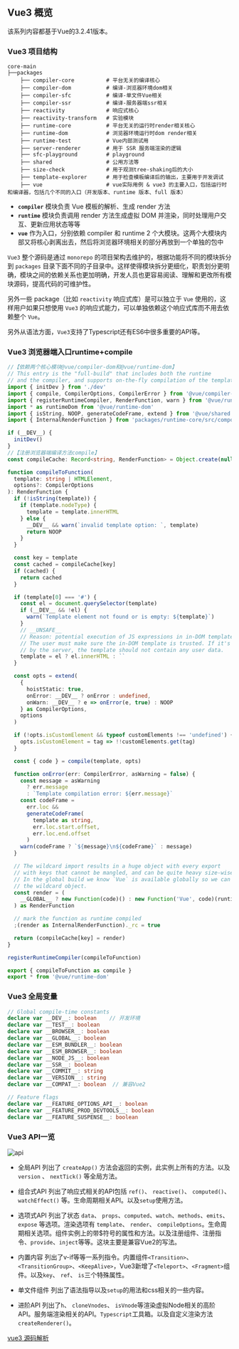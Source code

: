 ## Vue3 概览
该系列内容都基于Vue的3.2.41版本。
### Vue3 项目结构
```
core-main
├──packages
    ├── compiler-core          # 平台无关的编译核心
    ├── compiler-dom           # 编译-浏览器环境dom相关
    ├── compiler-sfc           # 编译-单文件Vue相关
    ├── compiler-ssr           # 编译-服务器端ssr相关
    ├── reactivity             # 响应式核心
    ├── reactivity-transform   # 实验模块
    ├── runtime-core           # 平台无关的运行时render相关核心
    ├── runtime-dom            # 浏览器环境运行时dom render相关
    ├── runtime-test           # Vue内部测试用
    ├── server-renderer        # 用于 SSR 服务端渲染的逻辑
    ├── sfc-playground         # playground
    ├── shared                 # 公用方法等
    ├── size-check             # 用于观测tree-shaking后的大小
    ├── template-explorer      # 用于检查模板编译后的输出，主要用于开发调试
    ├── vue                    # vue实际用例 & vue3 的主要入口，包括运行时和编译器，包括几个不同的入口（开发版本、runtime 版本、full 版本） 
```
- **`compiler`** 模块负责 Vue 模板的解析、生成 render 方法
- **`runtime`** 模块负责调用 render 方法生成虚拟 DOM 并渲染，同时处理用户交互、更新应用状态等等
- **`vue`** 作为入口，分别依赖 compiler 和 runtime 2 个大模块。这两个大模块内部又将核心剥离出去，然后将浏览器环境相关的部分再放到一个单独的包中
  
`Vue3` 整个源码是通过 `monorepo` 的项目架构去维护的，根据功能将不同的模块拆分到 `packages` 目录下面不同的子目录中。这样使得模块拆分更细化，职责划分更明确，模块之间的依赖关系也更加明确，开发人员也更容易阅读、理解和更改所有模块源码，提高代码的可维护性。

另外一些 package（比如 `reactivity` 响应式库）是可以独立于 `Vue` 使用的，这样用户如果只想使用 `Vue3` 的响应式能力，可以单独依赖这个响应式库而不用去依赖整个 `Vue`。

另外从语法方面，`Vue3`支持了Typescript还有ES6中很多重要的API等。

### Vue3 浏览器端入口runtime+compile
```ts
//【依赖两个核心模块@vue/compiler-dom和@vue/runtime-dom】
// This entry is the "full-build" that includes both the runtime
// and the compiler, and supports on-the-fly compilation of the template option.
import { initDev } from './dev'
import { compile, CompilerOptions, CompilerError } from '@vue/compiler-dom'
import { registerRuntimeCompiler, RenderFunction, warn } from '@vue/runtime-dom'
import * as runtimeDom from '@vue/runtime-dom'
import { isString, NOOP, generateCodeFrame, extend } from '@vue/shared'
import { InternalRenderFunction } from 'packages/runtime-core/src/component'

if (__DEV__) {
  initDev()
}
//【注册浏览器端编译方法compile】
const compileCache: Record<string, RenderFunction> = Object.create(null)

function compileToFunction(
  template: string | HTMLElement,
  options?: CompilerOptions
): RenderFunction {
  if (!isString(template)) {
    if (template.nodeType) {
      template = template.innerHTML
    } else {
      __DEV__ && warn(`invalid template option: `, template)
      return NOOP
    }
  }

  const key = template
  const cached = compileCache[key]
  if (cached) {
    return cached
  }

  if (template[0] === '#') {
    const el = document.querySelector(template)
    if (__DEV__ && !el) {
      warn(`Template element not found or is empty: ${template}`)
    }
    // __UNSAFE__
    // Reason: potential execution of JS expressions in in-DOM template.
    // The user must make sure the in-DOM template is trusted. If it's rendered
    // by the server, the template should not contain any user data.
    template = el ? el.innerHTML : ``
  }

  const opts = extend(
    {
      hoistStatic: true,
      onError: __DEV__ ? onError : undefined,
      onWarn: __DEV__ ? e => onError(e, true) : NOOP
    } as CompilerOptions,
    options
  )

  if (!opts.isCustomElement && typeof customElements !== 'undefined') {
    opts.isCustomElement = tag => !!customElements.get(tag)
  }

  const { code } = compile(template, opts)

  function onError(err: CompilerError, asWarning = false) {
    const message = asWarning
      ? err.message
      : `Template compilation error: ${err.message}`
    const codeFrame =
      err.loc &&
      generateCodeFrame(
        template as string,
        err.loc.start.offset,
        err.loc.end.offset
      )
    warn(codeFrame ? `${message}\n${codeFrame}` : message)
  }

  // The wildcard import results in a huge object with every export
  // with keys that cannot be mangled, and can be quite heavy size-wise.
  // In the global build we know `Vue` is available globally so we can avoid
  // the wildcard object.
  const render = (
    __GLOBAL__ ? new Function(code)() : new Function('Vue', code)(runtimeDom)
  ) as RenderFunction

  // mark the function as runtime compiled
  ;(render as InternalRenderFunction)._rc = true

  return (compileCache[key] = render)
}

registerRuntimeCompiler(compileToFunction)

export { compileToFunction as compile }
export * from '@vue/runtime-dom'

```

### Vue3 全局变量
```ts
// Global compile-time constants
declare var __DEV__: boolean    // 开发环境
declare var __TEST__: boolean
declare var __BROWSER__: boolean
declare var __GLOBAL__: boolean
declare var __ESM_BUNDLER__: boolean
declare var __ESM_BROWSER__: boolean
declare var __NODE_JS__: boolean
declare var __SSR__: boolean
declare var __COMMIT__: string
declare var __VERSION__: string
declare var __COMPAT__: boolean  // 兼容Vue2

// Feature flags
declare var __FEATURE_OPTIONS_API__: boolean
declare var __FEATURE_PROD_DEVTOOLS__: boolean
declare var __FEATURE_SUSPENSE__: boolean
```

### Vue3 API一览

![api](./assets/api.png)

- 全局API
列出了 `createApp()` 方法会返回的实例，此实例上所有的方法。以及 `version` 、 `nextTick()` 等全局方法。

- 组合式API
列出了响应式相关的API包括 `ref()`、 `reactive()`、 `computed()`、 `watchEffect()` 等。生命周期相关API。以及`setup`使用方法。

- 选项式API
列出了状态 `data`、 `props`、`computed`、`watch`、`methods`、`emits`、`expose` 等选项。渲染选项有 `template`、 `render`、 `compileOptions`。生命周期相关选项。组件实例上的带$符号的属性和方法。以及注册组件、注册指令、`provide`、`inject`等等。这块主要是兼容Vue2的写法。

- 内置内容
列出了v-if等等一系列指令。内置组件`<Transition>`、`<TransitionGroup>`、`<KeepAlive>`，Vue3新增了`<Teleport>`、`<Fragment>`组件。以及`key`、 `ref`、 `is`三个特殊属性。

- 单文件组件
列出了语法指导以及`setup`的用法和css相关的一些内容。

- 进阶API
列出了`h`、 `cloneVnodes`、 `isVnode`等渲染虚拟Node相关的高阶API。服务端渲染相关的API。`Typescript`工具箱。以及自定义渲染方法 `createRenderer()`。

[vue3 源码解析](https://zhuanlan.zhihu.com/p/362700214)